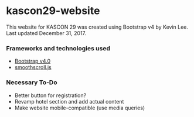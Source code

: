 # kascon29-website
This website for KASCON 29 was created using Bootstrap v4 by Kevin Lee. Last updated December 31, 2017.

### Frameworks and technologies used
* [Bootstrap v4.0](http://getbootstrap.com/ "Bootstrap v4.0")
* [smoothscroll.js](https://github.com/cferdinandi/smooth-scroll "smoothscroll.js")

### Necessary To-Do
* Better button for registration?
* Revamp hotel section and add actual content
* Make website mobile-compatible (use media queries)



